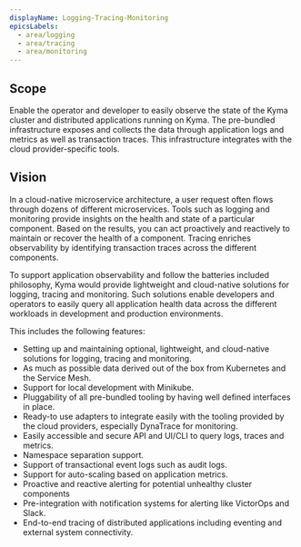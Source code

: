 ```yaml
---
displayName: Logging-Tracing-Monitoring
epicsLabels:
  - area/logging
  - area/tracing
  - area/monitoring
---
```


 ## Scope
Enable the operator and developer to easily observe the state of the Kyma cluster and distributed applications running on Kyma. The pre-bundled infrastructure exposes and collects the data through application logs and metrics as well as transaction traces. This infrastructure integrates with the cloud provider-specific tools.


 ## Vision
In a cloud-native microservice architecture, a user request often flows through dozens of different microservices. Tools such as logging and monitoring provide insights on the health and state of a particular component. Based on the results, you can act proactively and reactively to maintain or recover the health of a component. Tracing enriches observability by identifying transaction traces across the different components.

To support application observability and follow the batteries included philosophy, Kyma would provide lightweight and cloud-native solutions for logging, tracing and monitoring. Such solutions enable developers and operators to easily query all application health data across the different workloads in development and production environments.

This includes the following features:
* Setting up and maintaining optional, lightweight, and cloud-native solutions for logging, tracing and monitoring.
* As much as possible data derived out of the box from Kubernetes and the Service Mesh.
* Support for local development with Minikube.
* Pluggability of all pre-bundled tooling by having well defined interfaces in place.
* Ready-to use adapters to integrate easily with the tooling provided by the cloud providers, especially DynaTrace for monitoring.
* Easily accessible and secure API and UI/CLI to query logs, traces and metrics.
* Namespace separation support.
* Support of transactional event logs such as audit logs.
* Support for auto-scaling based on application metrics.
* Proactive and reactive alerting for potential unhealthy cluster components
* Pre-integration with notification systems for alerting like VictorOps and Slack.
* End-to-end tracing of distributed applications including eventing and external system connectivity.
